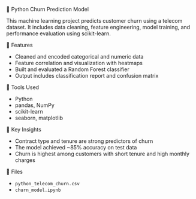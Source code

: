 🧠 Python Churn Prediction Model

This machine learning project predicts customer churn using a telecom dataset. It includes data cleaning, feature engineering, model training, and performance evaluation using scikit-learn.

📌 Features
- Cleaned and encoded categorical and numeric data
- Feature correlation and visualization with heatmaps
- Built and evaluated a Random Forest classifier
- Output includes classification report and confusion matrix

 🔧 Tools Used
- Python
- pandas, NumPy
- scikit-learn
- seaborn, matplotlib

 🧠 Key Insights
- Contract type and tenure are strong predictors of churn
- The model achieved ~85% accuracy on test data
- Churn is highest among customers with short tenure and high monthly charges

 📂 Files
- `python_telecom_churn.csv`
- `churn_model.ipynb`

